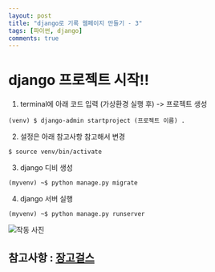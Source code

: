```yaml
---
layout: post
title: "django로 기록 웹페이지 만들기 - 3"
tags: [파이썬, django]
comments: true
---
```


# django 프로젝트 시작!!

1. terminal에 아래 코드 입력 (가상환경 실행 후) -> 프로젝트 생성
```
(venv) $ django-admin startproject (프로젝트 이름) .
```
2. 설정은 아래 참고사항 참고해서 변경
```
$ source venv/bin/activate
```

3. django 디비 생성
```
(myvenv) ~$ python manage.py migrate
```

4. django 서버 실행
```
(myvenv) ~$ python manage.py runserver
```
![작동 사진](/Users/bominjung/bbom/dev/git_blog/bbom16.github.io/images/django2_실행사진.png)



참고사항 : [장고걸스](https://tutorial.djangogirls.org/ko/django_start_project/)
---
